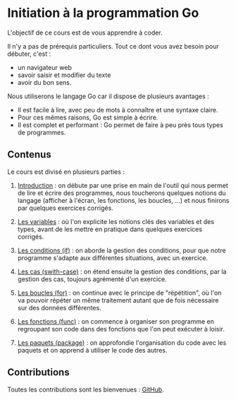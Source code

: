 # Initiation à la programmation Go

L'objectif de ce cours est de vous apprendre à coder.

Il n'y a pas de prérequis particuliers. 
Tout ce dont vous avez besoin pour débuter, c'est :

* un navigateur web
* savoir saisir et modifier du texte
* avoir du bon sens. 

Nous utiliserons le langage Go car il dispose de plusieurs avantages :

* Il est facile à lire, avec peu de mots à connaître et une syntaxe claire.
* Pour ces mêmes raisons, Go est simple à écrire.
* Il est complet et performant : Go permet de faire à peu près tous types de programmes.

## Contenus

Le cours est divisé en plusieurs parties :

1. [Introduction](cours/01_Introduction/COURS.md) : on débute par une prise en main de l'outil qui nous permet de lire et écrire des programmes, nous toucherons quelques notions du langage (afficher à l'écran, les fonctions, les boucles, ...) et nous finirons par quelques exercices corrigés.

2. [Les variables](cours/02_Variables/COURS.md) : où l'on explicite les notions clés des variables et des types, avant de les mettre en pratique dans quelques exercices corrigés.

3. [Les conditions (if)](cours/03_Conditions/COURS.md) : on aborde la gestion des conditions, pour que notre programme s'adapte aux différentes situations, avec un exercice.

4. [Les cas (swith-case)](cours/04_Cas/COURS.md) : on étend ensuite la gestion des conditions, par la gestion des cas, toujours agrémenté d'un exercice.

5. [Les boucles (for)](cours/05_Boucles/COURS.md) : on continue avec le principe de "répétition", où l'on va pouvoir répéter un même traitement autant que de fois nécessaire sur des données différentes.

6. [Les fonctions (func)](cours/06_Fonctions/COURS.md) : on commence à organiser son programme en regroupant son code dans des fonctions que l'on peut exécuter à loisir.

7. [Les paquets (package)](cours/07_Paquets/COURS.md) : on approfondie l'organisation du code avec les paquets et on apprend à utiliser le code des autres.

## Contributions

Toutes les contributions sont les bienvenues : [GitHub](https://github.com/hamdouni/initiation_a_la_programmation).